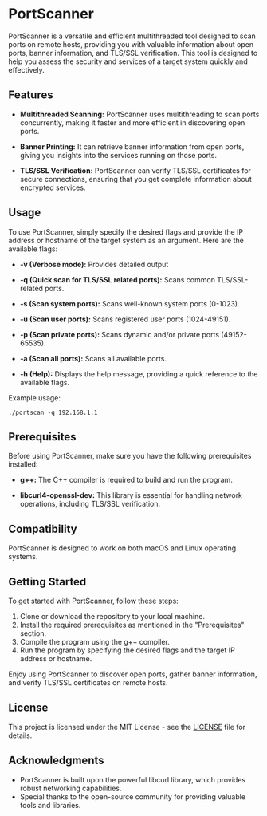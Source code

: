 # PortScanner

PortScanner is a versatile and efficient multithreaded tool designed to scan ports on remote hosts, providing you with valuable information about open ports, banner information, and TLS/SSL verification. This tool is designed to help you assess the security and services of a target system quickly and effectively.

## Features

- **Multithreaded Scanning:** PortScanner uses multithreading to scan ports concurrently, making it faster and more efficient in discovering open ports.

- **Banner Printing:** It can retrieve banner information from open ports, giving you insights into the services running on those ports.

- **TLS/SSL Verification:** PortScanner can verify TLS/SSL certificates for secure connections, ensuring that you get complete information about encrypted services.

## Usage

To use PortScanner, simply specify the desired flags and provide the IP address or hostname of the target system as an argument. Here are the available flags:

- **-v (Verbose mode):** Provides detailed output

- **-q (Quick scan for TLS/SSL related ports):** Scans common TLS/SSL-related ports.

- **-s (Scan system ports):** Scans well-known system ports (0-1023).

- **-u (Scan user ports):** Scans registered user ports (1024-49151).

- **-p (Scan private ports):** Scans dynamic and/or private ports (49152-65535).

- **-a (Scan all ports):** Scans all available ports.

- **-h (Help):** Displays the help message, providing a quick reference to the available flags.

Example usage:

```
./portscan -q 192.168.1.1
```

## Prerequisites

Before using PortScanner, make sure you have the following prerequisites installed:

- **g++:** The C++ compiler is required to build and run the program.

- **libcurl4-openssl-dev:** This library is essential for handling network operations, including TLS/SSL verification.

## Compatibility

PortScanner is designed to work on both macOS and Linux operating systems.

## Getting Started

To get started with PortScanner, follow these steps:

1. Clone or download the repository to your local machine.
2. Install the required prerequisites as mentioned in the "Prerequisites" section.
3. Compile the program using the g++ compiler.
4. Run the program by specifying the desired flags and the target IP address or hostname.

Enjoy using PortScanner to discover open ports, gather banner information, and verify TLS/SSL certificates on remote hosts.

## License

This project is licensed under the MIT License - see the [LICENSE](LICENSE) file for details.

## Acknowledgments

- PortScanner is built upon the powerful libcurl library, which provides robust networking capabilities.
- Special thanks to the open-source community for providing valuable tools and libraries.
